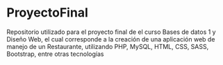 ﻿# ProyectoFinal
Repositorio utilizado para el proyecto final de el curso Bases de datos 1 y Diseño Web, el cual corresponde a la creación de una aplicación web de manejo de un Restaurante, utilizando PHP, MySQL, HTML, CSS, SASS, Bootstrap, entre otras tecnologías
